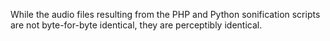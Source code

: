 While the audio files resulting from the PHP and Python sonification scripts are not byte-for-byte identical, they are perceptibly identical.
